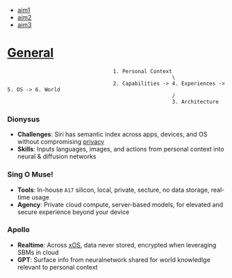 - [aim1](https://abikesa.github.io/aim1/)
- [aim](https://abikesa.github.io/aim2/)[2](https://abikesa.github.io/magicbullet/)
- [aim3](https://abikesa.github.io/aim3/)

# [General](https://abikesa.github.io/apple/)

                                      1. Personal Context 
                                                         \
                                      2. Capabilities -> 4. Experiences -> 5. OS -> 6. World
                                                         /
                                                         3. Architecture


### Dionysus
- **Challenges**: Siri has semantic index across apps, devices, and OS without compromising [privacy](https://en.wikipedia.org/wiki/Apple_Inc.#Privacy)
- **Skills**: Inputs languages, images, and actions from personal context into neural & diffusion networks 

### Sing O Muse!
- **Tools**: In-house `A17` silicon, local, private, secture, no data storage, real-time usage
- **Agency**: Private cloud compute, server-based models, for elevated and secure experience beyond your device 

### Apollo
- **Realtime**: Across [xOS](os.md), data never stored, encrypted when leveraging SBMs in cloud
- **GPT**: Surface info from neuralnetwork shared for world knowledlge relevant to personal context


 
